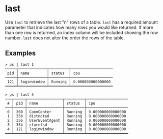 # last

Use `last` to retrieve the last "n" rows of a table. `last` has a required amount parameter that indicates how many rows you would like returned. If more than one row is returned, an index column will be included showing the row number. `last` does not alter the order the rows of the table.

## Examples

```shell
> ps | last 1
━━━━━┯━━━━━━━━━━━━━┯━━━━━━━━━┯━━━━━━━━━━━━━━━━━━━
 pid │ name        │ status  │ cpu
─────┼─────────────┼─────────┼───────────────────
 121 │ loginwindow │ Running │ 0.000000000000000
━━━━━┷━━━━━━━━━━━━━┷━━━━━━━━━┷━━━━━━━━━━━━━━━━━━━
```

```shell
> ps | last 5
━━━┯━━━━━┯━━━━━━━━━━━━━━━━┯━━━━━━━━━┯━━━━━━━━━━━━━━━━━━━
 # │ pid │ name           │ status  │ cpu
───┼─────┼────────────────┼─────────┼───────────────────
 0 │ 360 │ CommCenter     │ Running │ 0.000000000000000
 1 │ 358 │ distnoted      │ Running │ 0.000000000000000
 2 │ 356 │ UserEventAgent │ Running │ 0.000000000000000
 3 │ 354 │ cfprefsd       │ Running │ 0.000000000000000
 4 │ 121 │ loginwindow    │ Running │ 0.000000000000000
━━━┷━━━━━┷━━━━━━━━━━━━━━━━┷━━━━━━━━━┷━━━━━━━━━━━━━━━━━━━
```


